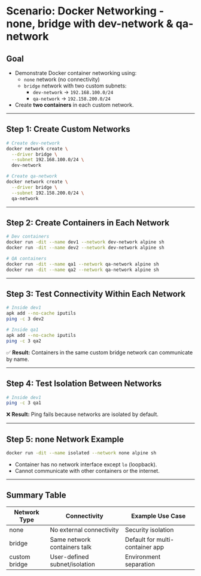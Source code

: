 # Scenario: Docker Networking - none, bridge with dev-network & qa-network

## Goal

- Demonstrate Docker container networking using:
  - `none` network (no connectivity)
  - `bridge` network with two custom subnets:
    - `dev-network` → `192.168.100.0/24`
    - `qa-network` → `192.158.200.0/24`
- Create **two containers** in each custom network.

---

## Step 1: Create Custom Networks

```bash
# Create dev-network
docker network create \
  --driver bridge \
  --subnet 192.168.100.0/24 \
  dev-network

# Create qa-network
docker network create \
  --driver bridge \
  --subnet 192.158.200.0/24 \
  qa-network
```

---

## Step 2: Create Containers in Each Network

```bash
# Dev containers
docker run -dit --name dev1 --network dev-network alpine sh
docker run -dit --name dev2 --network dev-network alpine sh

# QA containers
docker run -dit --name qa1 --network qa-network alpine sh
docker run -dit --name qa2 --network qa-network alpine sh
```

---

## Step 3: Test Connectivity Within Each Network

```bash
# Inside dev1
apk add --no-cache iputils
ping -c 3 dev2

# Inside qa1
apk add --no-cache iputils
ping -c 3 qa2
```

✅ **Result:** Containers in the same custom bridge network can communicate by name.

---

## Step 4: Test Isolation Between Networks

```bash
# Inside dev1
ping -c 3 qa1
```

❌ **Result:** Ping fails because networks are isolated by default.

---

## Step 5: none Network Example

```bash
docker run -dit --name isolated --network none alpine sh
```

- Container has no network interface except `lo` (loopback).
- Cannot communicate with other containers or the internet.

---

## Summary Table

| Network Type | Connectivity                  | Example Use Case              |
| ------------ | ----------------------------- | ------------------------------ |
| none         | No external connectivity      | Security isolation             |
| bridge       | Same network containers talk  | Default for multi-container app|
| custom bridge| User-defined subnet/isolation | Environment separation         |

